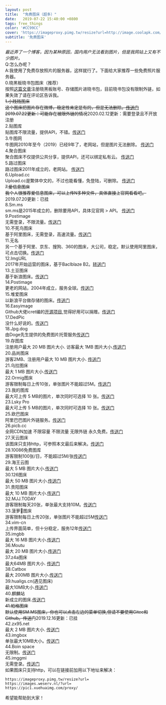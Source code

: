```yaml
---
layout: post
title:  "免费图床（超多）"
date:   2019-07-22 15:40:00 +0800
tags: free_things
color: '#CC99CC'
cover: 'https://imageproxy.pimg.tw/resize?url=http://image.coolapk.com/apk_logo/2017/0702/icon-for-148302-o_1bk11b5ukjku9pbanft1j9q15-uid-798231.png'
subtitle: '免费图床'
---
```


*最近弄了一个博客，因为某种原因，国内用户无法看到图片，但是我网站上又有不少图片。*<br>
Q:怎么办呢？<br>
A:我使用了免费存放照片的服务器，这样就行了。下面给大家推荐一些免费照片服务器。<br>
0.晓黑板晓书包图床（推荐）<br>
按照[这篇文章](https://note.youdao.com/noteshare?id=17dc29e0bc948ee5e90bbb8bb7b03ed3)注册晓黑板账号、存储图片进晓书包，目前晓书包没有限制外链，如果失效了请在评论区告诉我。<br>
~~1.小贱贱图床<br>
这个图床把图片存在微博，稳定性肯定是有的，但是无法删除。[传送门](https://pic.xiaojianjian.net/)2019.07.22更新：可能存在被限外链的情况~~2020.02.12更新：需要登录且不开放注册<br>
2.贴图库<br>
贴图库不限流量，提供API，不错。[传送门](http://www.tietuku.com/)<br>
3.牛图网<br>
牛图网2010年至今（2019）已经9年了，老网站，但是图片无法删除。 [传送门](https://niupic.com/)<br>
4.聚合图床<br>
聚合图床不仅提供公共分享，提供API，还可以绑定私有云。 [传送门](https://www.superbed.cn/)<br>
5.路过图床<br>
路过图床2011年成立的，老网站。 [传送门](https://imgchr.com/)<br>
6.Upload.cc<br>
Upload.cc是繁体中文的，不过也能看懂，免登陆，可删除。 [传送门](https://upload.cc/)<br>
~~7.爱信息图床<br>
我个人很推荐爱信息图床，可以上传N多种文件，具体直接上官网看看吧。~~2019.07.20更新：已挂<br>
8.Sm.ms<br>
sm.ms是2015年成立的，删除要用API，具体见官网 > API。 [传送门](https://sm.ms/)<br>
9.Postimage<br>
无需登录，不限流量。[传送门](https://postimages.org/?from=singlemessage&isappinstalled=0)<br>
10.不死鸟图床<br>
基于阿里图床，无需登录，高速流量。[传送门](https://hao.su/tu.html)<br>
11.无名<br>
另一个基于阿里、京东、搜狗、360的图床，大公司，稳定。默认使用阿里图床，可点击切换。[传送门](https://www.urkeji.com/tuchuang/)<br>
12.ImgURL<br>
2017年开始运营的图床，基于Baclblaze B2。[转送门](https://imgurl.org)<br>
13.土豆图床<br>
基于新浪图床。[传送门](https://images.ac.cn)<br>
14.Postimage<br>
更老的网站，2004年成立，服务全球。[传送门](https://postimages.org/)<br>
15.堆爱图床<br>
以新浪平台做存储的图床。[传送门](http://img.duiai.cc/)<br>
16.Easyimage<br>
Github大佬icret编的[开源项目](https://github.com/icret/easyImages2.0),觉得好用可以捐赠。[传送门](https://img.545141.com)<br>
17.DedPic<br>
没什么好说的。[传送门](https://www.dedpic.com)<br>
18.Jpg.dog<br>
由Doge先生提供的免费图片托管服务[传送门](https://jpg.dog)<br>
19.存图库<br>
注册用户最大 20 MB 图片大小. 访客最大 1MB 图片大小.[传送门](https://cuntuku.com/)<br>
20.品尚图床<br>
游客2MB、注册用户最大 10 MB 图片大小. [传送门](https://imgurl.cc)<br>
21.乌拉图床<br>
最大 1 MB 图片大小.[传送门](https://imgx.ink)<br>
22.Ormig图床<br>
游客限制每日上传10张，单张图片不能超过5M。[传送门](https://orimg.com)<br>
23.我的图库<br>
最大可上传 5 MB的图片，单次同时可选择 10 张。[传送门](https://tu.my)<br>
23.Lsky Pro<br>
最大可上传 5 MB的图片，单次同时可选择 10 张。[传送门](https://pic.iqy.ink)<br>
25.欧巴图床<br>
阿里巴巴图片外链服务。[传送门](https://img.obagg.com)<br>
26.picb.cc<br>
全网CDN加速 不限容量 不限流量 无限外链 永久免费。[传送门](https://www.picb.cc)<br>
27.天云图床<br>
该图床只支持http，可参照本文最后来解决。[传送门](http://img.top15.cn/)<br>
28.10086免费图库<br>
游客限制100张/日，不能超过5M/张[传送门](https://www.10086.win)<br>
29.海王云图<br>
最大 5 MB 图片大小.[传送门](http://www.wucg.tk)<br>
30.126图床<br>
最大 50 MB 图片大小.[传送门](https://126.li)<br>
31.贵阳图床<br>
最大 10 MB 图片大小.[传送门](http://img.gz.gy/)<br>
32.MJJ.TODAY<br>
游客限制每天20张，单张最大支持10M。[传送门](https://mjj.today)<br>
33.菠萝🍍图床<br>
游客限制每日上传20张，单张图片不能超过5M[传送门](https://www.boluo.link)<br>
34.vim-cn<br>
上传界面简单，但十分稳定，服务12年[传送门](https://img.vim-cn.com/)<br>
35.imgbb<br>
最大 16 MB 图片大小.[传送门](https://imgbb.com)<br>
36.Moutu<br>
最大 20 MB 图片大小.[传送门](https://moetu.org/)<br>
37.z4a图床<br>
最大64MB 图片大小. [传送门](https://www.z4a.net)<br>
38.Catbox<br>
最大 200MB 图片大小.[传送门](https://catbox.moe/)<br>
39.hualigs.cn(遇见图床)<br>
最大10MB大小.[传送门](https://www.hualigs.cn)<br>
40.麒麟站<br>
新成立的图床.[传送门](https://07.tn/)<br>
~~41.帕格图床<br>
默认使用SM.MS图床，你也可以点击左边的菜单切换,但请不要使用Gitee和Github。传送门~~2019.12.16更新：已挂<br>
42.zx95.net<br>
最大 2 MB 图片大小. [传送门](https://www.zx95.net/)<br>
43.imgbox<br>
单张最大10MB大小。[传送门](https://imgbox.com)<br>
44.Boin space<br>
无限制。[传送门](https://boin.space/)<br>
45.imggmi<br>
无需登录。[传送门](https://imggmi.com/)<br>
如果图床只支持http，可以在链接前加用以下地址来解决：<br>

```
https://imageproxy.pimg.tw/resize?url=
https://images.weserv.nl/?url=
https://pic1.xuehuaimg.com/proxy/
```
希望能帮助到大家！<br>
